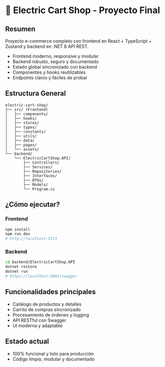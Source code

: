 # 🛒 Electric Cart Shop - Proyecto Final

## Resumen
Proyecto e-commerce completo con frontend en React + TypeScript + Zustand y backend en .NET 8 API REST.

- Frontend moderno, responsive y modular
- Backend robusto, seguro y documentado
- Estado global sincronizado con backend
- Componentes y hooks reutilizables
- Endpoints claros y fáciles de probar

## Estructura General

```
electric-cart-shop/
├── src/ (Frontend)
│   ├── components/
│   ├── hooks/
│   ├── stores/
│   ├── types/
│   ├── constants/
│   ├── utils/
│   ├── data/
│   ├── pages/
│   └── assets/
└── backend/
    └── ElectricCartShop.API/
        ├── Controllers/
        ├── Services/
        ├── Repositories/
        ├── Interfaces/
        ├── DTOs/
        ├── Models/
        └── Program.cs
```

## ¿Cómo ejecutar?

### Frontend
```bash
npm install
npm run dev
# http://localhost:5173
```

### Backend
```bash
cd backend/ElectricCartShop.API
dotnet restore
dotnet run
# https://localhost:5001/swagger
```

## Funcionalidades principales
- Catálogo de productos y detalles
- Carrito de compras sincronizado
- Procesamiento de órdenes y logging
- API RESTful con Swagger
- UI moderna y adaptable

## Estado actual
- 100% funcional y listo para producción
- Código limpio, modular y documentado


